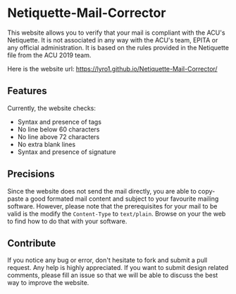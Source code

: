 # Netiquette-Mail-Corrector
This website allows you to verify that your mail is compliant with the ACU's Netiquette. It is not associated in any way with the ACU's team, EPITA or any official administration. It is based on the rules provided in the Netiquette file from the ACU 2019 team.

Here is the website url: https://lyro1.github.io/Netiquette-Mail-Corrector/

## Features

Currently, the website checks:
- Syntax and presence of tags
- No line below 60 characters
- No line above 72 characters
- No extra blank lines
- Syntax and presence of signature

## Precisions

Since the website does not send the mail directly, you are able to copy-paste a good formated mail content and subject to your favourite mailing software. However, please note that the prerequisites for your mail to be valid is the modify the ```Content-Type``` to ```text/plain```. Browse on your the web to find how to do that with your software.

## Contribute

If you notice any bug or error, don't hesitate to fork and submit a pull request. Any help is highly appreciated. If you want to submit design related comments, please fill an issue so that we will be able to discuss the best way to improve the website.
